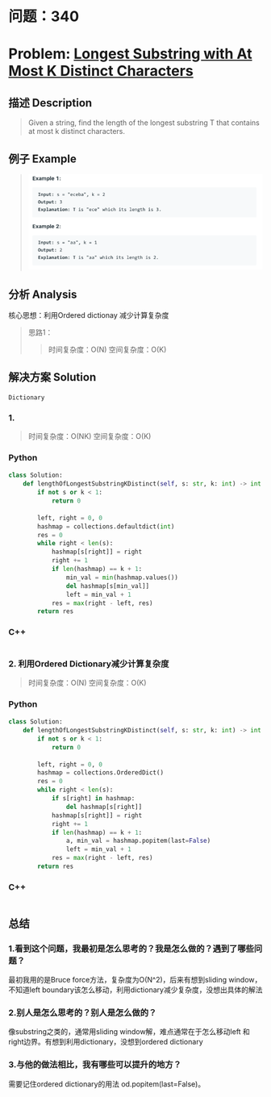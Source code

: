 
# 问题：340
# Problem: [Longest Substring with At Most K Distinct Characters](https://leetcode.com/problems/longest-substring-with-at-most-k-distinct-characters/)

## 描述 Description
> Given a string, find the length of the longest substring T that contains at most k distinct characters.


## 例子 Example
 
> ![example1](../img/340.png)


## 分析 Analysis

核心思想：利用Ordered dictionay 减少计算复杂度
> 思路1：
>> 时间复杂度：O(N)
>> 空间复杂度：O(K)


## 解决方案 Solution
```
Dictionary
```
### 1.

> 时间复杂度：O(NK)
> 空间复杂度：O(K)

### Python


```python
class Solution:
    def lengthOfLongestSubstringKDistinct(self, s: str, k: int) -> int:
        if not s or k < 1:
            return 0
        
        left, right = 0, 0
        hashmap = collections.defaultdict(int)
        res = 0
        while right < len(s):
            hashmap[s[right]] = right
            right += 1
            if len(hashmap) == k + 1:
                min_val = min(hashmap.values())
                del hashmap[s[min_val]]
                left = min_val + 1
            res = max(right - left, res)
        return res
```

### C++

```c++

```


### 2. 利用Ordered Dictionary减少计算复杂度

> 时间复杂度：O(N)
> 空间复杂度：O(K)

### Python


```python
class Solution:
    def lengthOfLongestSubstringKDistinct(self, s: str, k: int) -> int:
        if not s or k < 1:
            return 0
        
        left, right = 0, 0
        hashmap = collections.OrderedDict()
        res = 0
        while right < len(s):
            if s[right] in hashmap:
                del hashmap[s[right]]
            hashmap[s[right]] = right
            right += 1
            if len(hashmap) == k + 1:
                a, min_val = hashmap.popitem(last=False)
                left = min_val + 1
            res = max(right - left, res)
        return res
```

### C++

```c++

```



## 总结

### 1.看到这个问题，我最初是怎么思考的？我是怎么做的？遇到了哪些问题？
最初我用的是Bruce force方法，复杂度为O(N^2)，后来有想到sliding window，不知道left boundary该怎么移动，利用dictionary减少复杂度，没想出具体的解法

### 2.别人是怎么思考的？别人是怎么做的？
像substring之类的，通常用sliding window解，难点通常在于怎么移动left 和 right边界。有想到利用dictionary，没想到ordered dictionary

### 3.与他的做法相比，我有哪些可以提升的地方？
需要记住ordered dictionary的用法
od.popitem(last=False)。


```python

```
